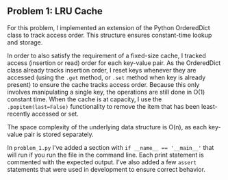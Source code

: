 ## Problem 1: LRU Cache  

For this problem, I implemented an extension of the Python OrderedDict class to track access order. This structure ensures constant-time lookup and storage. 

In order to also satisfy the requirement of a fixed-size cache, I tracked access (insertion or read) order for each key-value pair. As the OrderedDict class already tracks insertion order, I reset keys whenever they are accessed (using the `.get` method, or `.set` method when key is already present) to ensure the cache tracks access order. Because this only involves manipulating a single key, the operations are still done in O(1) constant time. When the cache is at capacity, I use the `.popitem(last=False)` functionality to remove the item that has been least-recently accessed or set.

The space complexity of the underlying data structure is O(n), as each key-value pair is stored separately.

In `problem_1.py` I've added a section with `if __name__ == '__main__'` that will run if you run the file in the command line. Each print statement is commented with the expected output. I've also added a few `assert` statements that were used in development to ensure correct behavior.